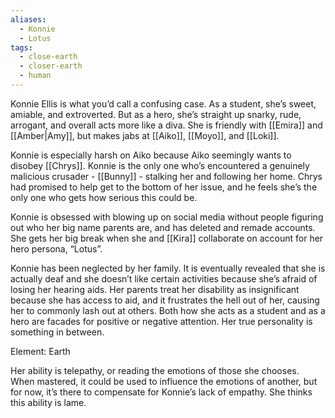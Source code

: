 ```yaml
---
aliases:
  - Konnie
  - Lotus
tags:
  - close-earth
  - closer-earth
  - human
---
```

Konnie Ellis is what you’d call a confusing case. As a student, she’s sweet, amiable, and extroverted. But as a hero, she’s straight up snarky, rude, arrogant, and overall acts more like a diva. She is friendly with [[Emira]] and [[Amber|Amy]], but makes jabs at [[Aiko]], [[Moyo]], and [[Loki]]. 

Konnie is especially harsh on Aiko because Aiko seemingly wants to disobey [[Chrys]]. Konnie is the only one who’s encountered a genuinely malicious crusader - [[Bunny]] - stalking her and following her home. Chrys had promised to help get to the bottom of her issue, and he feels she’s the only one who gets how serious this could be.

Konnie is obsessed with blowing up on social media without people figuring out who her big name parents are, and has deleted and remade accounts. She gets her big break when she and [[Kira]] collaborate on account for her hero persona, “Lotus”. 

Konnie has been neglected by her family. It is eventually revealed that she is actually deaf and she doesn’t like certain activities because she’s afraid of losing her hearing aids. Her parents treat her disability as insignificant because she has access to aid, and it frustrates the hell out of her, causing her to commonly lash out at others. Both how she acts as a student and as a hero are facades for positive or negative attention. Her true personality is something in between. 

Element: Earth 

Her ability is telepathy, or reading the emotions of those she chooses. When mastered, it could be used to influence the emotions of another, but for now, it’s there to compensate for Konnie’s lack of empathy. She thinks this ability is lame.